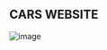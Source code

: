 ## CARS WEBSITE
![image](https://github.com/user-attachments/assets/78948a51-f0c0-41cc-9d9d-fb4cced3b10b)
